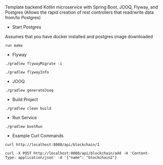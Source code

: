 
Template backend Kotlin microservice with Spring Boot, JOOQ, Flyway, and Postgres
(Allows the rapid creation of rest controllers that read/write data from/to Postgres)

* Start Postgres

Assumes that you have docker installed and postgres image downloaded

`run make`

* Flyway

`./gradlew flywayMigrate -i`

`./gradlew flywayInfo`

* JOOQ

`./gradlew generateJooq`

* Build Project

`./gradlew clean build`

* Run Service

`./gradlew bootRun`

* Example Curl Commands

`curl http://localhost:8080/api/blockchain/1`

`curl -X POST http://localhost:8080/api/blockchain/add -H 'Content-Type: application/json' -d '{"name": "blockchain2"}`
